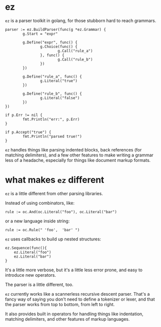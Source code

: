 # ez

`ez` is a parser toolkit in golang, for those stubborn hard to reach grammars.

```
parser := ez.BuildParser(func(g *ez.Grammar) {
        g.Start = "expr"

        g.Define("expr", func() {
                g.Choice(func() {
                        g.Call("rule_a")
                }, func() {
                        g.Call("rule_b")
                })
        })

        g.Define("rule_a", func() {
                g.Literal("true")
        })

        g.Define("rule_b", func() {
                g.Literal("false")
        })
})

if p.Err != nil {
        fmt.Println("err:", p.Err)
}

if p.Accept("true") {
        fmt.Println("parsed true!")
}
```

`ez` handles things like parsing indented blocks, back references (for matching delimiters),
and a few other features to make writing a grammar less of a headache, especially for
things like document markup formats.

# what makes `ez` different

`ez` is a little different from other parsing libraries. 

Instead of using combinators, like:

```
rule := oc.And(oc.Literal("foo"), oc.Literal("bar")
```

or a new language inside string:

```
rule := oc.Rule(" 'foo',  'bar' ")
```

`ez` uses callbacks to build up nested structures:

```
ez.Sequence(func(){
    ez.Literal("foo")
    ez.Literal("bar")
}
```

It's a little more verbose, but it's a little less error prone, and easy
to introduce new operators.

The parser is a little different, too.

`ez` currently works like a scannerless
recursive descent parser. That's a fancy way of saying you don't need to define
a tokenizer or lexer, and that the parser works from top to bottom, from left
to right.

It also provides built in operators for handling things like indentation, matching
delimiters, and other features of markup languages.

